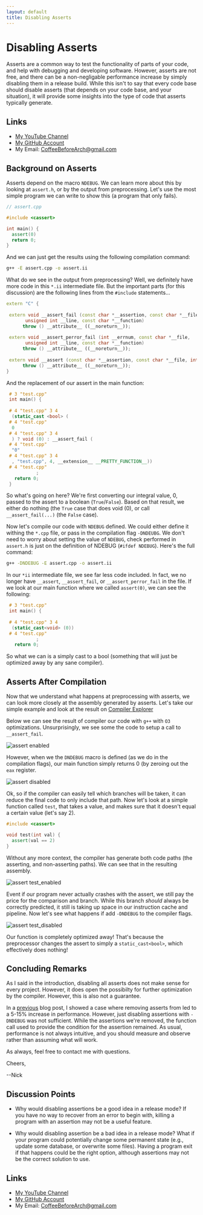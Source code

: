```yaml
---
layout: default
title: Disabling Asserts
---
```


# Disabling Asserts

Asserts are a common way to test the functionality of parts of your code, and help with debugging and developing software. However, asserts are not free, and there can be a non-negligable performance increase by simply disabling them in a release build. While this isn't to say that every code base should disable asserts (that depends on your code base, and your situation), it will provide some insights into the type of code that asserts typically generate.

## Links

- [My YouTube Channel](https://www.youtube.com/channel/UCsi5-meDM5Q5NE93n_Ya7GA?view_as=subscriber)
- [My GitHub Account](https://github.com/CoffeeBeforeArch)
- My Email: CoffeeBeforeArch@gmail.com

## Background on Asserts

Asserts depend on the macro `NDEBUG`. We can learn more about this by looking at `assert.h`, or by the output from preprocessing. Let's use the most simple program we can write to show this (a program that only fails).

```cpp
// assert.cpp

#include <cassert>

int main() {
  assert(0)
  return 0;
}
```

And we can just get the results using the following compilation command: 

```bash
g++ -E assert.cpp -o assert.ii
```

What do we see in the output from preprocessing? Well, we definitely have more code in this `*.ii` intermediate file. But the important parts (for this discussion) are the following lines from the `#include` statements...

```cpp
extern "C" { 
 
 extern void __assert_fail (const char *__assertion, const char *__file,
       unsigned int __line, const char *__function)
      throw () __attribute__ ((__noreturn__));
  
 extern void __assert_perror_fail (int __errnum, const char *__file,
       unsigned int __line, const char *__function)
      throw () __attribute__ ((__noreturn__));
 
 extern void __assert (const char *__assertion, const char *__file, int    __line)
      throw () __attribute__ ((__noreturn__));
}
```

And the replacement of our assert in the main function:

```cpp
 # 3 "test.cpp"
 int main() {
 
 # 4 "test.cpp" 3 4
  (static_cast <bool> (
 # 4 "test.cpp"
  0
 # 4 "test.cpp" 3 4
  ) ? void (0) : __assert_fail (
 # 4 "test.cpp"
  "0"
 # 4 "test.cpp" 3 4
  , "test.cpp", 4, __extension__ __PRETTY_FUNCTION__))
 # 4 "test.cpp"
           ;
   return 0;
 }

```

So what's going on here? We're first converting our integral value, 0, passed to the assert to a boolean (`True`/`False`). Based on that result, we either do nothing (the `True` case that does void (0), or call `__assert_fail(...)` (the `False` case).  

Now let's compile our code with `NDEBUG` defined. We could either define it withing the `*.cpp` file, or pass in the compilation flag `-DNDEUBG`. We don't need to worry about setting the value of `NDEBUG`, check performed in `assert.h` is just on the definition of NDEBUG (`#ifdef NDEBUG`). Here's the full command:

```bash
g++ -DNDEBUG -E assert.cpp -o assert.ii
```

In our `*ii` intermediate file, we see far less code included. In fact, we no longer have `__assert`, `__assert_fail`, or `__assert_perror_fail` in the file. If we look at our main function where we called `assert(0)`, we can see the following:

```cpp
 # 3 "test.cpp"
 int main() {
 
 # 4 "test.cpp" 3 4
  (static_cast<void> (0))
 # 4 "test.cpp"
           ;
   return 0;
```

So what we can is a simply cast to a bool (something that will just be optimized away by any sane compiler).

## Asserts After Compilation

Now that we understand what happens at preprocessing with asserts, we can look more closely at the assembly generated by asserts. Let's take our simple example and look at the result on [Compiler Explorer](https://godbolt.org/) 

Below we can see the result of compiler our code with `g++` with `O3` optimizations. Unsurprisingly, we see some the code to setup a call to `__assert_fail`.

![assert enabled](/assets/asserts/ce_assert_0.png)

However, when we the `DNDEBUG` macro is defined (as we do in the compilation flags), our main function simply returns 0 (by zeroing out the `eax` register.

![assert disabled](/assets/asserts/ce_assert0_dndebug.png)

Ok, so if the compiler can easily tell which branches will be taken, it can reduce the final code to only include that path. Now let's look at a simple function called `test`, that takes a value, and makes sure that it doesn't equal a certain value (let's say 2).

```cpp
#include <cassert>

void test(int val) {
  assert(val == 2)
}
```

Without any more context, the compiler has generate both code paths (the asserting, and non-asserting paths). We can see that in the resulting assembly.

![assert test_enabled](/assets/asserts/ce_assert_test.png)

Event if our program never actually crashes with the assert, we still pay the price for the comparison and branch. While this branch _should_ always be correctly predicted, it still is taking up space in our instruction cache and pipeline. Now let's see what happens if add `-DNDEBUG` to the compiler flags.

![assert test_disabled](/assets/asserts/ce_assert_test_dndbug.png)

Our function is completely optimized away! That's because the preprocessor changes the assert to simply a `static_cast<bool>`, which effectively does nothing!

## Concluding Remarks

As I said in the introduction, disabling all asserts does not make sense for every project. However, it does open the possibilty for further optimization by the compiler. However, this is also not a guarantee.

In a [previous](https://coffeebeforearch.github.io/2020/03/31/perf-gpgpu-sim.html) blog post, I showed a case where removing asserts from led to a 5-15% increase in performance. However, just disabling assertions with `-DNDEBUG` was  not sufficient. While the assertions we're removed, the function call used to provide the condition for the assertion remained. As usual, performance is not always intuitive, and you should measure and observe rather than assuming what will work.

As always, feel free to contact me with questions.

Cheers,

--Nick

## Discussion Points

- Why would disabling assertions be a good idea in a release mode? If you have no way to recover from an error to begin with, killing a program with an assertion may not be a useful feature.

- Why would disabling assertion be a bad idea in a release mode? What if your program could potentially change some permanent state (e.g., update some database, or overwrite some files). Having a program exit if that happens could be the right option, although assertions may not be the correct solution to use.

## Links

- [My YouTube Channel](https://www.youtube.com/channel/UCsi5-meDM5Q5NE93n_Ya7GA?view_as=subscriber)
- [My GitHub Account](https://github.com/CoffeeBeforeArch)
- My Email: CoffeeBeforeArch@gmail.com
